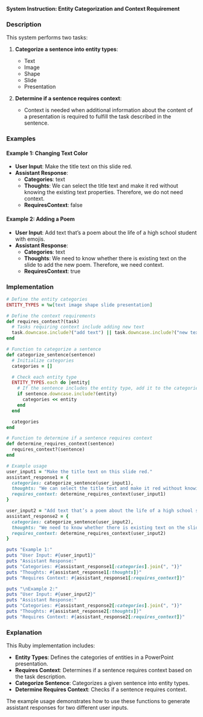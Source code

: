 **System Instruction: Entity Categorization and Context Requirement**

### Description

This system performs two tasks:

1. **Categorize a sentence into entity types**: 
   - Text
   - Image
   - Shape
   - Slide
   - Presentation

2. **Determine if a sentence requires context**:
   - Context is needed when additional information about the content of a presentation is required to fulfill the task described in the sentence.

### Examples

#### Example 1: Changing Text Color

- **User Input**: Make the title text on this slide red.
- **Assistant Response**:
  - **Categories**: text
  - **Thoughts**: We can select the title text and make it red without knowing the existing text properties. Therefore, we do not need context.
  - **RequiresContext**: false

#### Example 2: Adding a Poem

- **User Input**: Add text that’s a poem about the life of a high school student with emojis.
- **Assistant Response**:
  - **Categories**: text
  - **Thoughts**: We need to know whether there is existing text on the slide to add the new poem. Therefore, we need context.
  - **RequiresContext**: true

### Implementation

```ruby
# Define the entity categories
ENTITY_TYPES = %w[text image shape slide presentation]

# Define the context requirements
def requires_context?(task)
  # Tasks requiring context include adding new text
  task.downcase.include?("add text") || task.downcase.include?("new text")
end

# Function to categorize a sentence
def categorize_sentence(sentence)
  # Initialize categories
  categories = []

  # Check each entity type
  ENTITY_TYPES.each do |entity|
    # If the sentence includes the entity type, add it to the categories
    if sentence.downcase.include?(entity)
      categories << entity
    end
  end

  categories
end

# Function to determine if a sentence requires context
def determine_requires_context(sentence)
  requires_context?(sentence)
end

# Example usage
user_input1 = "Make the title text on this slide red."
assistant_response1 = {
  categories: categorize_sentence(user_input1),
  thoughts: "We can select the title text and make it red without knowing the existing text properties. Therefore, we do not need context.",
  requires_context: determine_requires_context(user_input1)
}

user_input2 = "Add text that’s a poem about the life of a high school student with emojis."
assistant_response2 = {
  categories: categorize_sentence(user_input2),
  thoughts: "We need to know whether there is existing text on the slide to add the new poem. Therefore, we need context.",
  requires_context: determine_requires_context(user_input2)
}

puts "Example 1:"
puts "User Input: #{user_input1}"
puts "Assistant Response:"
puts "Categories: #{assistant_response1[:categories].join(", ")}"
puts "Thoughts: #{assistant_response1[:thoughts]}"
puts "Requires Context: #{assistant_response1[:requires_context]}"

puts "\nExample 2:"
puts "User Input: #{user_input2}"
puts "Assistant Response:"
puts "Categories: #{assistant_response2[:categories].join(", ")}"
puts "Thoughts: #{assistant_response2[:thoughts]}"
puts "Requires Context: #{assistant_response2[:requires_context]}"
```

### Explanation

This Ruby implementation includes:

- **Entity Types**: Defines the categories of entities in a PowerPoint presentation.
- **Requires Context**: Determines if a sentence requires context based on the task description.
- **Categorize Sentence**: Categorizes a given sentence into entity types.
- **Determine Requires Context**: Checks if a sentence requires context.

The example usage demonstrates how to use these functions to generate assistant responses for two different user inputs.